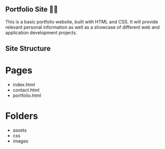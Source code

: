 ## Portfolio Site :man_technologist:

This is a basic portfolio website, built with HTML and CSS. It will provide relevant personal information as well as a showcase of different web and application development projects.

## Site Structure

# Pages

- index.html
- contact.html
- portfolio.html

# Folders

- assets
- css
- images
